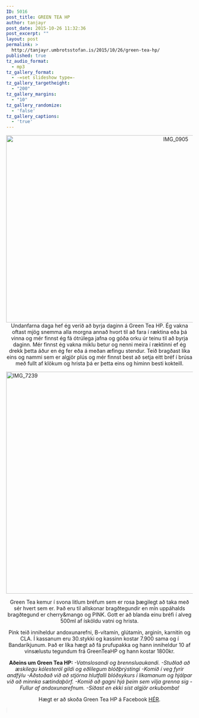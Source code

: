 ```yaml
---
ID: 5016
post_title: GREEN TEA HP
author: tanjayr
post_date: 2015-10-26 11:32:36
post_excerpt: ""
layout: post
permalink: >
  http://tanjayr.umbrotsstofan.is/2015/10/26/green-tea-hp/
published: true
tz_audio_format:
  - mp3
tz_gallery_format:
  - -=set slideshow type=-
tz_gallery_targetheight:
  - "200"
tz_gallery_margins:
  - "10"
tz_gallery_randomize:
  - 'false'
tz_gallery_captions:
  - 'true'
---
```

<p style="text-align: center;"><img class="aligncenter size-large wp-image-5037" src="http://www.tanjayr.com/wp-content/uploads/2015/10/IMG_0905-e1445858446574-1024x576.jpg" alt="IMG_0905" width="900" height="506" />Undanfarna daga hef ég verið að byrja daginn á Green Tea HP. Ég vakna oftast mjög snemma alla morgna annað hvort til að fara í ræktina eða þá vinna og mér finnst ég fá ótrúlega jafna og góða orku úr teinu til að byrja daginn. Mér finnst ég vakna miklu betur og nenni meira í ræktinni ef ég drekk þetta áður en ég fer eða á meðan æfingu stendur. Teið bragðast líka eins og nammi sem er algjör plús og mér finnst best að setja eitt bréf í brúsa með fullt af klökum og hrista þá er þetta eins og himinn besti kokteill.</p>
<img class="aligncenter size-large wp-image-5036" src="http://www.tanjayr.com/wp-content/uploads/2015/10/IMG_7239-1024x683.jpg" alt="IMG_7239" width="900" height="600" />
<p style="text-align: center;"><span class="nwe">Green</span> <span class="nwe">Tea</span> kemur í svona litlum bréfum sem er rosa þægilegt að taka með sér hvert sem er. Það eru til allskonar bragðtegundir en mín uppáhalds bragðtegund er <span class="nwe">cherry</span>&amp;<span class="nwe">mango og PINK</span>. Gott er að blanda einu bréfi í alveg 500ml af ísköldu vatni og hrista.</p>
<p style="text-align: center;">Pink teið inniheldur andoxunarefni, B-vítamín, glútamín, arginín, karnitín og CLA. Í kassanum eru 30.stykki og kassinn kostar 7.900 sama og í Bandaríkjunum. Það er líka hægt að fá prufupakka og hann inniheldur 10 af vinsælustu tegundum frá GreenTeaHP og hann kostar 1800kr.</p>
<p style="text-align: center;"><strong>Aðeins um <span class="nwe">Green</span> <span class="nwe">Tea</span> <span class="nwe">HP</span>:</strong>
<em>-Vatnslosandi og brennsluaukandi.</em>
<em>-Stuðlað að æskilegu kólesteról gildi og eðlilegum blóðþrýstingi</em>
<em>-Komið í veg fyrir andfýlu</em>
<em>-Aðstoðað við að stjórna hlutfalli blóðsykurs í líkamanum og hjálpar við að minnka sætindaþörf.</em>
<em>-Komið að gagni hjá þeim sem vilja grenna sig</em>
<em>-Fullur af andoxunarefnum.
-Síðast en ekki síst algjör orkubomba!</em></p>
<p style="text-align: center;">Hægt er að skoða <span class="nwe">Green</span> <span class="nwe">Tea</span> <span class="nwe">HP</span> á <span class="nwe">Facebook</span> <a href="https://www.facebook.com/greenteahpiceland/info/?tab=page_info" target="_blank">HÉR</a>.</p>
<span style="color: #373e4d; font-family: helvetica, arial, sans-serif; font-size: 12px; white-space: pre-wrap; background-color: #f6f7f8;"> </span>